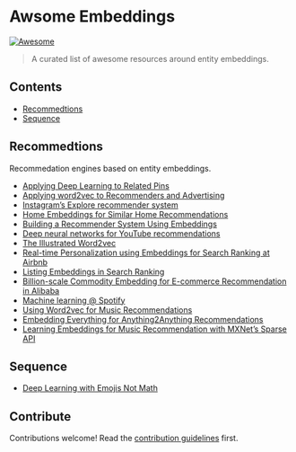 # Awsome Embeddings

[![Awesome](https://awesome.re/badge.svg)](https://awesome.re)

> A curated list of awesome resources around entity embeddings.

## Contents

- [Recommedtions](#recommedtions)
- [Sequence](#sequence)

## Recommedtions

Recommedation engines based on entity embeddings.

- [Applying Deep Learning to Related Pins](https://medium.com/the-graph/applying-deep-learning-to-related-pins-a6fee3c92f5e)
- [Applying word2vec to Recommenders and Advertising](http://mccormickml.com/2018/06/15/applying-word2vec-to-recommenders-and-advertising/)
- [Instagram’s Explore recommender system](https://ai.facebook.com/blog/powered-by-ai-instagrams-explore-recommender-system/)
- [Home Embeddings for Similar Home Recommendations](https://www.zillow.com/tech/embedding-similar-home-recommendation/)
- [Building a Recommender System Using Embeddings](https://drop.engineering/building-a-recommender-system-using-embeddings-de5a30e655aa)
- [Deep neural networks for YouTube recommendations](https://blog.acolyer.org/2016/09/19/deep-neural-networks-for-youtube-recommendations/)
- [The Illustrated Word2vec](https://jalammar.github.io/illustrated-word2vec/)
- [Real-time Personalization using Embeddings for Search Ranking at Airbnb](https://www.kdd.org/kdd2018/accepted-papers/view/real-time-personalization-using-embeddings-for-search-ranking-at-airbnb)
- [Listing Embeddings in Search Ranking](https://medium.com/airbnb-engineering/listing-embeddings-for-similar-listing-recommendations-and-real-time-personalization-in-search-601172f7603e)
- [Billion-scale Commodity Embedding for E-commerce Recommendation in Alibaba](https://www.kdd.org/kdd2018/accepted-papers/view/billion-scale-commodity-embedding-for-e-commerce-recommendation-in-alibaba)
- [Machine learning @ Spotify](https://www.slideshare.net/AndySloane/machine-learning-spotify-madison-big-data-meetup)
- [Using Word2vec for Music Recommendations](https://towardsdatascience.com/using-word2vec-for-music-recommendations-bb9649ac2484)
- [Embedding Everything for Anything2Anything Recommendations](https://making.dia.com/embedding-everything-for-anything2anything-recommendations-fca7f58f53ff)
- [Learning Embeddings for Music Recommendation with MXNet’s Sparse API](https://medium.com/apache-mxnet/learning-embeddings-for-music-recommendation-with-mxnets-sparse-api-5698f4d7d8)

## Sequence

- [Deep Learning with Emojis Not Math](https://tech.instacart.com/deep-learning-with-emojis-not-math-660ba1ad6cdc)

## Contribute

Contributions welcome! Read the [contribution guidelines](contributing.md) first.
